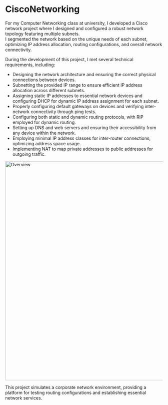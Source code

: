 # CiscoNetworking

For my Computer Networking class at university, I developed a Cisco network project where I designed and configured a robust network topology featuring multiple subnets. <br>
I segmented the network based on the unique needs of each subnet, optimizing IP address allocation, routing configurations, and overall network connectivity.

During the development of this project, I met several technical requirements, including:

* Designing the network architecture and ensuring the correct physical connections between devices.
* Subnetting the provided IP range to ensure efficient IP address allocation across different subnets.
* Assigning static IP addresses to essential network devices and configuring DHCP for dynamic IP address assignment for each subnet.
* Properly configuring default gateways on devices and verifying inter-network connectivity through ping tests.
* Configuring both static and dynamic routing protocols, with RIP employed for dynamic routing.
* Setting up DNS and web servers and ensuring their accessibility from any device within the network.
* Employing minimal IP address classes for inter-router connections, optimizing address space usage.
* Implementing NAT to map private addresses to public addresses for outgoing traffic.

<img src="https://github.com/user-attachments/assets/fcb91057-b918-4ff2-aeaa-56c3fcf972f3" alt="Overview" width="700px"> <br>

This project simulates a corporate network environment, providing a platform for testing routing configurations and establishing essential network services.
